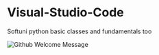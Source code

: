 # Visual-Studio-Code
Softuni python basic classes
and fundamentals too

![Github Welcome Message](https://ibb.co/LS5VRXN)